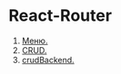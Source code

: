 # React-Router


1. [Меню.](https://github.com/Stimul88/React-Router/tree/main/menu)
2. [CRUD.](https://github.com/Stimul88/React-Router/tree/main/crud)
3. [crudBackend.](https://github.com/Stimul88/React-Router/tree/main/crud_backend)